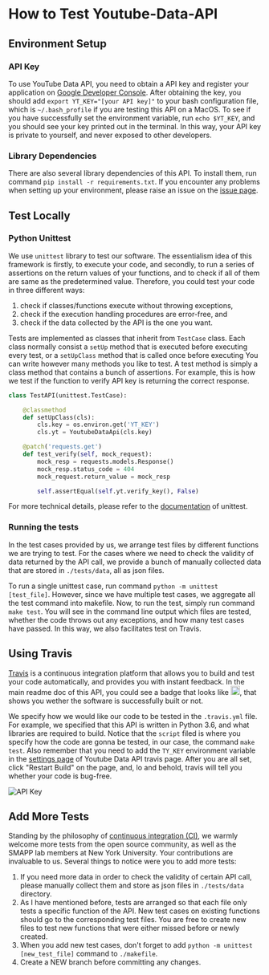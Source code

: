 # How to Test Youtube-Data-API
## Environment Setup
### API Key
To use YouTube Data API, you need to obtain a API key and register your application on [Google Developer Console](https://developers.google.com/youtube/v3/getting-started). After obtaining the key, you should add `export YT_KEY="[your API key]"` to your bash configuration file, which is `~/.bash_profile` if you are testing this API on a MacOS. To see if you have successfully set the environment variable, run `echo $YT_KEY`, and you should see your key printed out in the terminal. In this way, your API key is private to yourself, and never exposed to other developers.

### Library Dependencies
There are also several library dependencies of this API. To install them, run command `pip install -r requirements.txt`. If you encounter any problems when setting up your environment, please raise an issue on the [issue page](https://github.com/SMAPPNYU/youtube-data-api/issues?q=is%3Aopen+is%3Aissue).

## Test Locally
### Python Unittest
We use `unittest` library to test our software. The essentialism idea of this framework is firstly, to execute your code, and secondly, to run a series of assertions on the return values of your functions, and to check if all of them are same as the predetermined value. Therefore, you could test your code in three different ways:
1. check if classes/functions execute without throwing exceptions,
2. check if the execution handling procedures are error-free, and
3. check if the data collected by the API is the one you want.

Tests are implemented as classes that inherit from `TestCase` class. Each class normally consist a `setUp` method that is executed before executing every test, or a `setUpClass` method that is called once before executing You can write however many methods you like to test. A test method is simply a class method that contains a bunch of assertions. For example, this is how we test if the function to verify API key is returning the correct response.

```python
class TestAPI(unittest.TestCase):

    @classmethod
    def setUpClass(cls):
        cls.key = os.environ.get('YT_KEY')
        cls.yt = YoutubeDataApi(cls.key)

    @patch('requests.get')
    def test_verify(self, mock_request):
        mock_resp = requests.models.Response()
        mock_resp.status_code = 404
        mock_request.return_value = mock_resp

        self.assertEqual(self.yt.verify_key(), False)
```

For more technical details, please refer to the [documentation](https://docs.python.org/3/library/unittest.html) of unittest.

### Running the tests
In the test cases provided by us, we arrange test files by different functions we are trying to test. For the cases where we need to check the validity of data returned by the API call, we provide a bunch of manually collected data that are stored in `./tests/data`, all as json files.

To run a single unittest case, run command `python -m unittest [test_file]`. However, since we have multiple test cases, we aggregate all the test command into makefile. Now, to run the test, simply run command `make test`. You will see in the command line output which files are tested, whether the code throws out any exceptions, and how many test cases have passed. In this way, we also facilitates test on Travis.

## Using Travis
[Travis](https://travis-ci.com/) is a continuous integration platform that allows you to build and test your code automatically, and provides you with instant feedback. In the main readme doc of this API, you could see a badge that looks like <a href="https://travis-ci.com/SMAPPNYU/youtube-data-api"><img src="https://travis-ci.com/SMAPPNYU/youtube-data-api.svg?branch=master" alt="Build status" height="18"></a>, that shows you wether the software is successfully built or not.

We specify how we would like our code to be tested in the `.travis.yml` file. For example, we specified that this API is written in Python 3.6, and what libraries are required to build. Notice that the `script` filed is where you specify how the code are gonna be tested, in our case, the command `make test`. Also remember that you need to add the `TY_KEY` environment variable in the [settings page](https://travis-ci.com/SMAPPNYU/youtube-data-api/settings) of Youtube Data API travis page. After you are all set, click "Restart Build" on the page, and, lo and behold, travis will tell you whether your code is bug-free.

![API Key](https://i.imgur.com/QpLqdbd.png)

## Add More Tests
Standing by the philosophy of [continuous integration (CI)](https://docs.travis-ci.com/user/for-beginners/#what-is-continuous-integration-ci), we warmly welcome more tests from the open source community, as well as the SMAPP lab members at New York University. Your contributions are invaluable to us. Several things to notice were you to add more tests:
1. If you need more data in order to check the validity of certain API call, please manually collect them and store as json files in `./tests/data` directory.
2. As I have mentioned before, tests are arranged so that each file only tests a specific function of the API. New test cases on existing functions should go to the corresponding test files. You are free to create new files to test new functions that were either missed before or newly created.
3. When you add new test cases, don't forget to add `python -m unittest [new_test_file]` command to `./makefile`.
4. Create a NEW branch before committing any changes.
